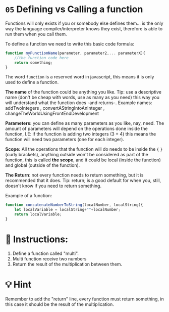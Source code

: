 # `05` Defining vs Calling a function

Functions will only exists if you or somebody else defines them... is the only way the language compiler/interpreter knows they exist, therefore is able to run them when you call them.

To define a function we need to write this basic code formula:

```js
function myFunctionName(parameter, parameter2,... parameterX){
    //the function code here
    return something;
}
```

The word `function` is a reserved word in javascript, this means it is only used to define a function.

**The name** of the function could be anything you like. Tip: use a descriptive name (don't be cheap with words, use as many as you need) this way you will understand what the function does -and returns-. 
Example names: addTwoIntegers , convertAStringIntoAnInteger , changeTheWorldUsingFrontEndDevelopment

**Parameters:** you can define as many parameters as you like, nay, need. The amount of parameters will depend on the operations done inside the function, I.E: if the function is adding two integers  (3 + 4)  this means the function will need two parameters (one for each integer).

**Scope:** All the operations that the function will do needs to be inside the `{` `}` (curly brackets), anything outside won't be considered as part of the function, this is called **the scope**, and it could be local (inside the function) and global (outside of the function).

**The Return**: not every function needs to return something, but it is recommended that it does. 
Tip: return; is a good default for when you, still, doesn't know if you need to return something.

Example of a function:

```js
function concatenateNumberToString(localNumber, localString){ 
    let localVariable = localString+""+localNumber;
    return localVariable;
} 
```


# 📝 Instructions:

1. Define a function called "multi".
2. Multi function receive two numbers
3. Return the result of the multiplication between them.

# 💡 Hint

Remember to add the "return" line, every function must return something, in this case it should be the result of the multiplication.

